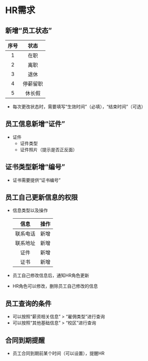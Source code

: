 # HR需求

## 新增“员工状态”

| 序号 | 状态 |
| :--: | :--: |
| 1 | 在职 | 
| 2 | 离职 |
| 3 | 退休 |
| 4 | 停薪留职 |
| 5 | 休长假 |

* 每次更改状态时，需要填写“生效时间”（必填），“结束时间”（可选）

## 员工信息新增“证件”
* 证件
  * 证件类型
  * 证件照片（提示是否正反面）

## 证书类型新增“编号”
* 证书需要提供“证书编号”

## 员工自己更新信息的权限
* 信息类型以及操作

   | 信息 | 操作 |
   | :--: | :--: |
   | 联系电话 | 新增 |
   | 联系地址 | 新增 |
   | 证件 | 新增 |
   | 证书 | 新增 |

* 员工自己修改信息后，通知HR角色更新
* HR角色可以修改，删除员工自己修改的信息

## 员工查询的条件
* 可以按照“薪资相关信息” > “雇佣类型”进行查询
* 可以按照“其他基础信息” > “校区”进行查询

## 合同到期提醒
* 员工合同到期前某个时间（可以设置），提醒HR
